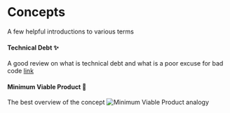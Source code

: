 # Concepts
A few helpful introductions to various terms

#### Technical Debt :sparkles:
A good review on what is technical debt and what is a poor excuse for bad code
[link](https://medium.com/@joaomilho/festina-lente-e29070811b84)

#### Minimum Viable Product :whale:
The best overview of the concept
![Minimum Viable Product analogy](http://speckycdn.sdm.netdna-cdn.com/wp-content/uploads/2014/10/mvp_fail_01.png)
